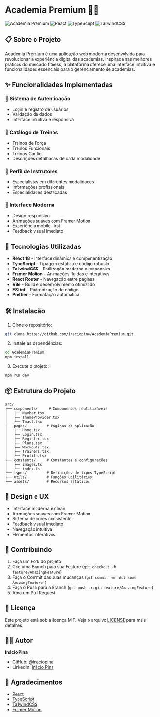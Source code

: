 # Academia Premium 🏋️‍♂️

![Academia Premium](https://img.shields.io/badge/Academia-Premium-blue)
![React](https://img.shields.io/badge/React-18.2.0-blue)
![TypeScript](https://img.shields.io/badge/TypeScript-5.0.0-blue)
![TailwindCSS](https://img.shields.io/badge/TailwindCSS-3.3.0-blue)

## 📋 Sobre o Projeto

Academia Premium é uma aplicação web moderna desenvolvida para revolucionar a experiência digital das academias. Inspirada nas melhores práticas do mercado fitness, a plataforma oferece uma interface intuitiva e funcionalidades essenciais para o gerenciamento de academias.

## ✨ Funcionalidades Implementadas

### 🎯 Sistema de Autenticação
- Login e registro de usuários
- Validação de dados
- Interface intuitiva e responsiva

### 💪 Catálogo de Treinos
- Treinos de Força
- Treinos Funcionais
- Treinos Cardio
- Descrições detalhadas de cada modalidade

### 👥 Perfil de Instrutores
- Especialistas em diferentes modalidades
- Informações profissionais
- Especialidades destacadas

### 📱 Interface Moderna
- Design responsivo
- Animações suaves com Framer Motion
- Experiência mobile-first
- Feedback visual imediato

## 🚀 Tecnologias Utilizadas

- **React 18** - Interface dinâmica e componentização
- **TypeScript** - Tipagem estática e código robusto
- **TailwindCSS** - Estilização moderna e responsiva
- **Framer Motion** - Animações fluidas e interativas
- **React Router** - Navegação entre páginas
- **Vite** - Build e desenvolvimento otimizado
- **ESLint** - Padronização de código
- **Prettier** - Formatação automática

## 🛠️ Instalação

1. Clone o repositório:
```bash
git clone https://github.com/inaciopina/AcademiaPremium.git
```

2. Instale as dependências:
```bash
cd AcademiaPremium
npm install
```

3. Execute o projeto:
```bash
npm run dev
```

## 📦 Estrutura do Projeto

```
src/
├── components/     # Componentes reutilizáveis
│   ├── Navbar.tsx
│   ├── ThemeProvider.tsx
│   └── Toast.tsx
├── pages/         # Páginas da aplicação
│   ├── Home.tsx
│   ├── Login.tsx
│   ├── Register.tsx
│   ├── Plans.tsx
│   ├── Workouts.tsx
│   ├── Trainers.tsx
│   └── Profile.tsx
├── constants/     # Constantes e configurações
│   ├── images.ts
│   └── index.ts
├── types/         # Definições de tipos TypeScript
├── utils/         # Funções utilitárias
└── assets/        # Recursos estáticos
```

## 🎨 Design e UX

- Interface moderna e clean
- Animações suaves com Framer Motion
- Sistema de cores consistente
- Feedback visual imediato
- Navegação intuitiva
- Elementos interativos

## 🤝 Contribuindo

1. Faça um Fork do projeto
2. Crie uma Branch para sua Feature (`git checkout -b feature/AmazingFeature`)
3. Faça o Commit das suas mudanças (`git commit -m 'Add some AmazingFeature'`)
4. Faça o Push para a Branch (`git push origin feature/AmazingFeature`)
5. Abra um Pull Request

## 📝 Licença

Este projeto está sob a licença MIT. Veja o arquivo [LICENSE](LICENSE) para mais detalhes.

## 👨‍💻 Autor

**Inácio Pina**
- GitHub: [@inaciopina](https://github.com/inaciopina)
- LinkedIn: [Inácio Pina](https://www.linkedin.com/in/inaciopina)

## 🙏 Agradecimentos

- [React](https://reactjs.org/)
- [TypeScript](https://www.typescriptlang.org/)
- [TailwindCSS](https://tailwindcss.com/)
- [Framer Motion](https://www.framer.com/motion/)
